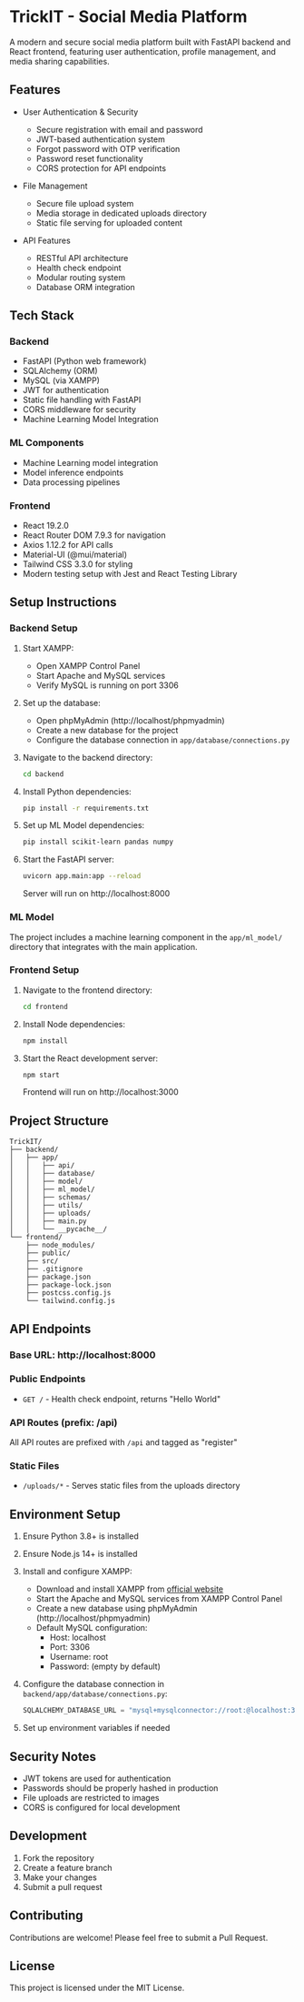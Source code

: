 # TrickIT - Social Media Platform

A modern and secure social media platform built with FastAPI backend and React frontend, featuring user authentication, profile management, and media sharing capabilities.

## Features

- User Authentication & Security
  - Secure registration with email and password
  - JWT-based authentication system
  - Forgot password with OTP verification
  - Password reset functionality
  - CORS protection for API endpoints

- File Management
  - Secure file upload system
  - Media storage in dedicated uploads directory
  - Static file serving for uploaded content

- API Features
  - RESTful API architecture
  - Health check endpoint
  - Modular routing system
  - Database ORM integration

## Tech Stack

### Backend
- FastAPI (Python web framework)
- SQLAlchemy (ORM)
- MySQL (via XAMPP)
- JWT for authentication
- Static file handling with FastAPI
- CORS middleware for security
- Machine Learning Model Integration

### ML Components
- Machine Learning model integration
- Model inference endpoints
- Data processing pipelines

### Frontend
- React 19.2.0
- React Router DOM 7.9.3 for navigation
- Axios 1.12.2 for API calls
- Material-UI (@mui/material)
- Tailwind CSS 3.3.0 for styling
- Modern testing setup with Jest and React Testing Library

## Setup Instructions

### Backend Setup

1. Start XAMPP:
   - Open XAMPP Control Panel
   - Start Apache and MySQL services
   - Verify MySQL is running on port 3306

2. Set up the database:
   - Open phpMyAdmin (http://localhost/phpmyadmin)
   - Create a new database for the project
   - Configure the database connection in `app/database/connections.py`

3. Navigate to the backend directory:
   ```bash
   cd backend
   ```

4. Install Python dependencies:
   ```bash
   pip install -r requirements.txt
   ```

5. Set up ML Model dependencies:
   ```bash
   pip install scikit-learn pandas numpy
   ```

6. Start the FastAPI server:
   ```bash
   uvicorn app.main:app --reload
   ```
   Server will run on http://localhost:8000

### ML Model
The project includes a machine learning component in the `app/ml_model/` directory that integrates with the main application.

### Frontend Setup

1. Navigate to the frontend directory:
   ```bash
   cd frontend
   ```

2. Install Node dependencies:
   ```bash
   npm install
   ```

3. Start the React development server:
   ```bash
   npm start
   ```
   Frontend will run on http://localhost:3000

## Project Structure

```
TrickIT/
├── backend/
│   ├── app/
│   │   ├── api/
│   │   ├── database/
│   │   ├── model/
│   │   ├── ml_model/
│   │   ├── schemas/
│   │   ├── utils/
│   │   ├── uploads/
│   │   ├── main.py
│   │   └── __pycache__/
└── frontend/
    ├── node_modules/
    ├── public/
    ├── src/
    ├── .gitignore
    ├── package.json
    ├── package-lock.json
    ├── postcss.config.js
    └── tailwind.config.js
```

## API Endpoints

### Base URL: http://localhost:8000

### Public Endpoints
- `GET /` - Health check endpoint, returns "Hello World"

### API Routes (prefix: /api)
All API routes are prefixed with `/api` and tagged as "register"

### Static Files
- `/uploads/*` - Serves static files from the uploads directory

## Environment Setup

1. Ensure Python 3.8+ is installed
2. Ensure Node.js 14+ is installed
3. Install and configure XAMPP:
   - Download and install XAMPP from [official website](https://www.apachefriends.org/)
   - Start the Apache and MySQL services from XAMPP Control Panel
   - Create a new database using phpMyAdmin (http://localhost/phpmyadmin)
   - Default MySQL configuration:
     - Host: localhost
     - Port: 3306
     - Username: root
     - Password: (empty by default)

4. Configure the database connection in `backend/app/database/connections.py`:
   ```python
   SQLALCHEMY_DATABASE_URL = "mysql+mysqlconnector://root:@localhost:3306/your_database_name"
   ```

5. Set up environment variables if needed

## Security Notes

- JWT tokens are used for authentication
- Passwords should be properly hashed in production
- File uploads are restricted to images
- CORS is configured for local development

## Development

1. Fork the repository
2. Create a feature branch
3. Make your changes
4. Submit a pull request

## Contributing

Contributions are welcome! Please feel free to submit a Pull Request.

## License

This project is licensed under the MIT License.